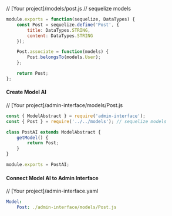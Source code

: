 // [Your project]/models/post.js // sequelize models
```javascript
module.exports = function(sequelize, DataTypes) {
    const Post = sequelize.define('Post', {
        title: DataTypes.STRING,
        content: DataTypes.STRING
    });

    Post.associate = function(models) {
        Post.belongsTo(models.User);
    };

    return Post;
};
```

#### Create Model AI
// [Your project]/admin-interface/models/Post.js
```javascript
const { ModelAbstract } = require('admin-interface');
const { Post } = require('../../models'); // sequelize models

class PostAI extends ModelAbstract {
    getModel() {
        return Post;
    }
}

module.exports = PostAI;
```
#### Connect Model AI to Admin Interface

// [Your project]/admin-interface.yaml
```yml
Model:
    Post: ./admin-interface/models/Post.js
```